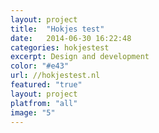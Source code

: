 ```yaml
---
layout: project
title:  "Hokjes test"
date:   2014-06-30 16:22:48
categories: hokjestest
excerpt: Design and development
color: "#e43"
url: //hokjestest.nl
featured: "true"
layout: project
platfrom: "all"
image: "5"
---
```


